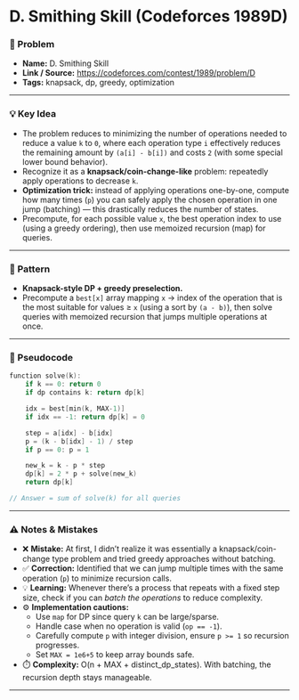 # D. Smithing Skill (Codeforces 1989D)

### 🔗 Problem
- **Name:** D. Smithing Skill  
- **Link / Source:** https://codeforces.com/contest/1989/problem/D  
- **Tags:** knapsack, dp, greedy, optimization

---

### 💡 Key Idea
- The problem reduces to minimizing the number of operations needed to reduce a value `k` to `0`, where each operation type `i` effectively reduces the remaining amount by `(a[i] - b[i])` and costs `2` (with some special lower bound behavior).
- Recognize it as a **knapsack/coin-change-like** problem: repeatedly apply operations to decrease `k`.
- **Optimization trick:** instead of applying operations one-by-one, compute how many times (`p`) you can safely apply the chosen operation in one jump (batching) — this drastically reduces the number of states.
- Precompute, for each possible value `x`, the best operation index to use (using a greedy ordering), then use memoized recursion (map) for queries.

---

### 🧩 Pattern
- **Knapsack-style DP + greedy preselection.**  
- Precompute a `best[x]` array mapping `x` → index of the operation that is the most suitable for values ≥ `x` (using a sort by `(a - b)`), then solve queries with memoized recursion that jumps multiple operations at once.

---

### 📝 Pseudocode
```cpp
function solve(k):
    if k == 0: return 0
    if dp contains k: return dp[k]

    idx = best[min(k, MAX-1)]
    if idx == -1: return dp[k] = 0

    step = a[idx] - b[idx]
    p = (k - b[idx] - 1) / step
    if p == 0: p = 1

    new_k = k - p * step
    dp[k] = 2 * p + solve(new_k)
    return dp[k]

// Answer = sum of solve(k) for all queries
```

---

### ⚠️ Notes & Mistakes
- ❌ **Mistake:** At first, I didn’t realize it was essentially a knapsack/coin-change type problem and tried greedy approaches without batching.  
- ✅ **Correction:** Identified that we can jump multiple times with the same operation (`p`) to minimize recursion calls.  
- 💡 **Learning:** Whenever there’s a process that repeats with a fixed step size, check if you can *batch the operations* to reduce complexity.  
- ⚙️ **Implementation cautions:**  
  - Use `map` for DP since query `k` can be large/sparse.  
  - Handle case when no operation is valid (`op == -1`).  
  - Carefully compute `p` with integer division, ensure `p >= 1` so recursion progresses.  
  - Set `MAX = 1e6+5` to keep array bounds safe.  
- ⏱️ **Complexity:** O(n + MAX + distinct_dp_states). With batching, the recursion depth stays manageable.  

---
